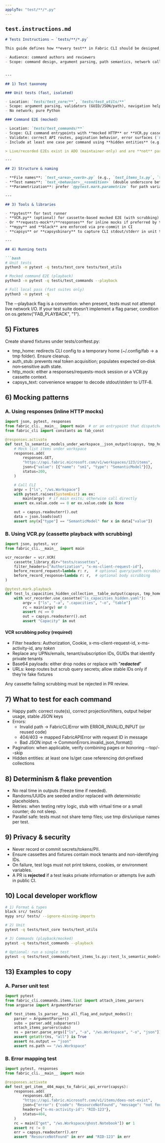 ```yaml
---
applyTo: "test/**/*.py"
---
```



## `test.instructions.md`

```markdown
# Tests Instructions — `tests/**/*.py`

This guide defines how **every test** in Fabric CLI should be designed, implemented. It complements `../copilot-instructions.md` and applies specifically to the `tests/**` tree.

- Audience: command authors and reviewers
- Scope: command design, argument parsing, path semantics, network calls, output, errors, performance, security, docs, and examples


---

## 1) Test taxonomy

### Unit tests (fast, isolated)

- Location: `tests/test_core/**`, `tests/test_utils/**`
- Scope: argument parsing, validators (GUID/JSON/path), navigation helpers, output format selection, error mapping
- No network; pure Python

### Command E2E (mocked)

- Location: `tests/test_commands/**`
- Scope: CLI command entrypoints with **mocked HTTP** or **VCR.py cassettes** (with strict scrubbing)
- Validate: correct API routes, pagination behavior, error surfaces (`FabricCLIError` + code), **output via helpers**
- Include at least one case per command using **hidden entities** (e.g., `.capacities`, `.gateways`) [3]

> Live/recorded E2Es exist in ADO (maintainer‑only) and are **not** part of the public repo. [2]

---

## 2) Structure & naming

- **File names**: `test_<area>_<verb>.py` (e.g., `test_items_ls.py`, `test_gateways_get.py`)
- **Test names**: `test_<behavior>__<condition>` (double underscore between behavior and condition)
- **Parametrization**: prefer `@pytest.mark.parametrize` for path variations (absolute, relative, nested, hidden)

---

## 3) Tools & libraries

- **pytest** for test runner
- **VCR.py** (optional) for cassette‑based mocked E2E (with scrubbing)
- Or **requests-mock**/**responses** for inline mocks if preferred by the module under test
- **mypy** and **black** are enforced via pre‑commit in CI
- **capsys** or **capsysbinary** to capture CLI stdout/stderr in unit tests

---

## 4) Running tests

```bash
# Unit tests
python3 -m pytest -q tests/test_core tests/test_utils

# Mocked command E2E (playback)
python3 -m pytest -q tests/test_commands --playback

# Full local pass (fast suites only)
python3 -m pytest -q
```

The --playback flag is a convention: when present, tests must not attempt live network I/O. If your test suite doesn’t implement a flag parser, condition on os.getenv("FAB_PLAYBACK", "1").


## 5) Fixtures

Create shared fixtures under tests/conftest.py:

- tmp_home: redirects CLI config to a temporary home (~/.config/fab → a tmp folder). Ensure cleanup.
- auth_stub: prevents real token acquisition; populates expected on‑disk non‑sensitive auth state.
- http_mock: either a responses/requests-mock session or a VCR.py cassette context.
- capsys_text: convenience wrapper to decode stdout/stderr to UTF‑8.

## 6) Mocking patterns

### A. Using responses (inline HTTP mocks)

```python
import json, pytest, responses
from fabric_cli.__main__ import main  # or an entrypoint that dispatches argv
from fabric_cli import constants as fab_const

@responses.activate
def test_ls_semantic_models_under_workspace__json_output(capsys, tmp_home, auth_stub):
    # Mock list items under workspace
    responses.add(
        responses.GET,
        "https://api.fabric.microsoft.com/v1/workspaces/123/items",
        json={"value": [{"name": "sm1", "type": "SemanticModel"}]},
        status=200,
    )

    # Call CLI
    argv = ["ls", "/ws.Workspace"]
    with pytest.raises(SystemExit) as ex:
        main(argv)  # if main exits; otherwise call directly
    assert ex.value.code == 0 or ex.value.code is None

    out = capsys.readouterr().out
    data = json.loads(out)
    assert any(x["type"] == "SemanticModel" for x in data["value"])

```

### B. Using VCR.py (cassette playback with scrubbing)

```python
import json, pytest, vcr
from fabric_cli.__main__ import main

vcr_recorder = vcr.VCR(
    cassette_library_dir="tests/cassettes",
    filter_headers=["Authorization", "x-ms-client-request-id"],
    before_record_request=lambda r: r,   # optional query/path scrubbing
    before_record_response=lambda r: r,  # optional body scrubbing
)

@pytest.mark.playback
def test_ls_capacities_hidden_collection__table_output(capsys, tmp_home, auth_stub):
    with vcr_recorder.use_cassette("ls_capacities_hidden.yaml"):
        argv = ["ls", "-a", ".capacities", "-o", "table"]
        rc = main(argv) or 0
        assert rc == 0
        out = capsys.readouterr().out
        assert "Capacity" in out
```

#### VCR scrubbing policy (required)

- Filter headers: Authorization, Cookie, x-ms-client-request-id, x-ms-activity-id, any *token*
- Replace any UPNs/emails, tenant/subscription IDs, GUIDs that identify private tenants
- Base64 payloads: either drop nodes or replace with "***redacted***"
- URLs: keep routes but scrub query secrets; allow stable IDs only if they’re fake fixtures

Any cassette failing scrubbing must be rejected in PR review.

## 7) What to test for each command

- Happy path: correct route(s), correct projection/filters, output helper usage, stable JSON keys
- Errors:
  - Invalid path → FabricCLIError with ERROR_INVALID_INPUT (or reused code)
  - 404/403 → mapped FabricAPIError with request ID in message
  - Bad JSON input → CommonErrors.invalid_json_format()
- Pagination: when applicable, verify combining pages or honoring --top/--skip
- Hidden entities: at least one ls/get case referencing dot‑prefixed collections

## 8) Determinism & flake prevention

- No real time in outputs (freeze time if needed).
- Randoms/UUIDs are seeded and/or replaced with deterministic placeholders.
- Retries: when testing retry logic, stub with virtual time or a small counter; do not sleep.
- Parallel safe: tests must not share temp files; use tmp dirs/unique names per test.

## 9) Privacy & security

- Never record or commit secrets/tokens/PII.
- Ensure cassettes and fixtures contain mock tenants and non-identifying IDs.
- On failure, test logs must not print tokens, cookies, or environment variables.
- A PR is **rejected** if a test leaks private information or attempts live auth in public CI.

## 10) Local developer workflow

```bash
# 1) Format & types
black src/ tests/
mypy src/ tests/ --ignore-missing-imports

# 2) Unit
pytest -q tests/test_core tests/test_utils

# 3) Commands (playback/mocked)
pytest -q tests/test_commands --playback

# Optional: run a single test
pytest -q tests/test_commands/test_items_ls.py::test_ls_semantic_models_under_workspace__json_output

```

## 13) Examples to copy


### A. Parser unit test

```python
import pytest
from fabric_cli.commands.items.list import attach_items_parsers
from argparse import ArgumentParser

def test_items_ls_parser__has_all_flag_and_output_modes():
    parser = ArgumentParser()
    subs = parser.add_subparsers()
    attach_items_parsers(subs)
    ns = parser.parse_args(["ls", "-a", "/ws.Workspace", "-o", "json"])
    assert getattr(ns, "all") is True
    assert ns.output == "json"
    assert ns.path == "/ws.Workspace"
```

### B. Error mapping test

```python
import pytest, responses
from fabric_cli.__main__ import main

@responses.activate
def test_get_item__404_maps_to_fabric_api_error(capsys):
    responses.add(
        responses.GET,
        "https://api.fabric.microsoft.com/v1/items/does-not-exist",
        json={"error": {"code": "ResourceNotFound", "message": "not found"}},
        headers={"x-ms-activity-id": "RID-123"},
        status=404,
    )
    rc = main(["get", "/ws.Workspace/ghost.Notebook"]) or 1
    assert rc != 0
    err = capsys.readouterr().err
    assert "ResourceNotFound" in err and "RID-123" in err

```